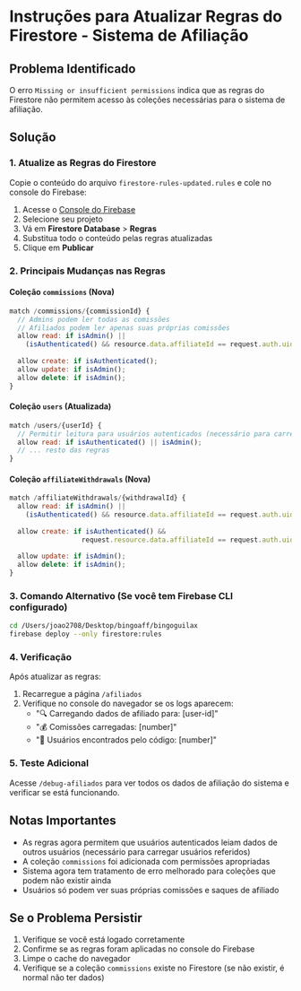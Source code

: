 # Instruções para Atualizar Regras do Firestore - Sistema de Afiliação

## Problema Identificado

O erro `Missing or insufficient permissions` indica que as regras do Firestore não permitem acesso às coleções necessárias para o sistema de afiliação.

## Solução

### 1. Atualize as Regras do Firestore

Copie o conteúdo do arquivo `firestore-rules-updated.rules` e cole no console do Firebase:

1. Acesse o [Console do Firebase](https://console.firebase.google.com)
2. Selecione seu projeto
3. Vá em **Firestore Database** > **Regras**
4. Substitua todo o conteúdo pelas regras atualizadas
5. Clique em **Publicar**

### 2. Principais Mudanças nas Regras

#### Coleção `commissions` (Nova)
```javascript
match /commissions/{commissionId} {
  // Admins podem ler todas as comissões
  // Afiliados podem ler apenas suas próprias comissões
  allow read: if isAdmin() || 
    (isAuthenticated() && resource.data.affiliateId == request.auth.uid);
  
  allow create: if isAuthenticated();
  allow update: if isAdmin();
  allow delete: if isAdmin();
}
```

#### Coleção `users` (Atualizada)
```javascript
match /users/{userId} {
  // Permitir leitura para usuários autenticados (necessário para carregar usuários referidos)
  allow read: if isAuthenticated() || isAdmin();
  // ... resto das regras
}
```

#### Coleção `affiliateWithdrawals` (Nova)
```javascript
match /affiliateWithdrawals/{withdrawalId} {
  allow read: if isAdmin() || 
    (isAuthenticated() && resource.data.affiliateId == request.auth.uid);
  
  allow create: if isAuthenticated() &&
                  request.resource.data.affiliateId == request.auth.uid;
  
  allow update: if isAdmin();
  allow delete: if isAdmin();
}
```

### 3. Comando Alternativo (Se você tem Firebase CLI configurado)

```bash
cd /Users/joao2708/Desktop/bingoaff/bingoguilax
firebase deploy --only firestore:rules
```

### 4. Verificação

Após atualizar as regras:

1. Recarregue a página `/afiliados`
2. Verifique no console do navegador se os logs aparecem:
   - "🔍 Carregando dados de afiliado para: [user-id]"
   - "💰 Comissões carregadas: [number]"
   - "👥 Usuários encontrados pelo código: [number]"

### 5. Teste Adicional

Acesse `/debug-afiliados` para ver todos os dados de afiliação do sistema e verificar se está funcionando.

## Notas Importantes

- As regras agora permitem que usuários autenticados leiam dados de outros usuários (necessário para carregar usuários referidos)
- A coleção `commissions` foi adicionada com permissões apropriadas
- Sistema agora tem tratamento de erro melhorado para coleções que podem não existir ainda
- Usuários só podem ver suas próprias comissões e saques de afiliado

## Se o Problema Persistir

1. Verifique se você está logado corretamente
2. Confirme se as regras foram aplicadas no console do Firebase
3. Limpe o cache do navegador
4. Verifique se a coleção `commissions` existe no Firestore (se não existir, é normal não ter dados)
